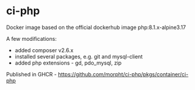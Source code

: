 # ci-php

Docker image based on the official dockerhub image php:8.1.x-alpine3.17

A few modifications:

- added composer v2.6.x
- installed several packages, e.g. git and mysql-client
- added php extensions - gd, pdo_mysql, zip

Published in GHCR - https://github.com/morpht/ci-php/pkgs/container/ci-php
